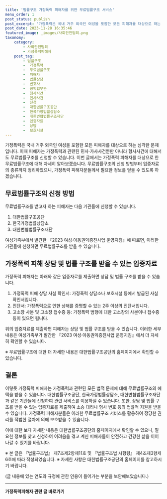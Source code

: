 ```yaml
---
title: '법률구조 가정폭력 피해자를 위한 무료법률구조 서비스'
menu_order: 1
post_status: publish
post_excerpt: '가정폭력은 국내 거주 외국인 여성을 포함한 모든 피해자를 대상으로 하는 심각한 문제입니다. 이때 피해자는 가정폭력과 관련된 민사 가사사건뿐만 아니라 형사사건에 대해서도 무료법률구조를 신청할 수 있습니다. 이번 글에서는 가정폭력 피해자를 대상으로 한 무료법률구조에 대해 자세히 알아보겠습니다. 무료법률구조의 신청 방법부터 입증자료의 종류까지 정리하였으니, 가정폭력 피해자분들께서 필요한 정보를 얻을 수 있도록 하겠습니다.'
post_date: 2023-11-28 16:35:46
featured_image: _images/사회안전범죄.png
taxonomy:
    category:
        - 사회안전범죄
        - 가정폭력피해자
    post_tag:
        - 법률구조
        -  가정폭력
        -  무료법률구조
        -  피해자
        -  법률상담
        -  변호사
        -  공익법무관
        -  형사사건
        -  민사사건
        -  신청
        -  대한법률구조공단
        -  한국가정법률상담소
        -  대한변협법률구조재단
        -  입증자료
        -  상담
        -  보호시설
---
```



가정폭력은 국내 거주 외국인 여성을 포함한 모든 피해자를 대상으로 하는 심각한 문제입니다. 이때 피해자는 가정폭력과 관련된 민사·가사사건뿐만 아니라 형사사건에 대해서도 무료법률구조를 신청할 수 있습니다. 이번 글에서는 가정폭력 피해자를 대상으로 한 무료법률구조에 대해 자세히 알아보겠습니다. 무료법률구조의 신청 방법부터 입증자료의 종류까지 정리하였으니, 가정폭력 피해자분들께서 필요한 정보를 얻을 수 있도록 하겠습니다.

## 무료법률구조의 신청 방법

무료법률구조를 받고자 하는 피해자는 다음 기관들에 신청할 수 있습니다.

1. 대한법률구조공단
2. 한국가정법률상담소
3. 대한변협법률구조재단

여성가족부에서 발간한 『2023 여성·아동권익증진사업 운영지침』에 따르면, 이러한 기관들에 신청하면 무료법률구조를 받을 수 있습니다.

## 가정폭력 피해 상담 및 법률 구조를 받을 수 있는 입증자료

가정폭력 피해자는 아래와 같은 입증자료를 제출하면 상담 및 법률 구조를 받을 수 있습니다.

1. 가정폭력 피해 상담 사실 확인서: 가정폭력 상담소나 보호시설 등에서 발급된 사실 확인서입니다.
2. 진단서: 가정폭력으로 인한 상해를 증명할 수 있는 2주 이상의 진단서입니다.
3. 고소장 사본 및 고소장 접수증 등: 가정폭력 범행에 대한 고소장의 사본이나 접수증 등이 있으면 됩니다.

위의 입증자료를 제출하면 피해자는 상담 및 법률 구조를 받을 수 있습니다. 이러한 세부 내용은 여성가족부가 발간한 『2023 여성·아동권익증진사업 운영지침』에서 더 자세히 확인할 수 있습니다.

※ 무료법률구조에 대한 더 자세한 내용은 대한법률구조공단의 홈페이지에서 확인할 수 있습니다.

## 결론

이렇듯 가정폭력 피해자는 가정폭력과 관련된 모든 법적 문제에 대해 무료법률구조의 혜택을 받을 수 있습니다. 대한법률구조공단, 한국가정법률상담소, 대한변협법률구조재단과 같은 기관들에 신청하여 관련 서비스를 이용하실 수 있습니다. 또한, 상담 및 법률 구조를 받을 수 있는 입증자료를 제출하여 소송 대리나 형사 변호 등의 법률적 지원을 받을 수 있습니다. 가정폭력 피해자분들은 이러한 무료법률구조 서비스를 활용하여 정당한 권리를 적법한 절차에 의해 보호받을 수 있습니다.

이에 대한 보다 자세한 내용은 대한법률구조공단의 홈페이지에서 확인할 수 있으니, 필요한 정보를 찾고 신청하여 어려움을 겪고 계신 피해자들이 안전하고 건강한 삶을 이어나갈 수 있기를 바랍니다.

※ 본 글은 『법률구조법』 제7조제2항제11호 및 『법률구조법 시행령』 제4조제3항제6호에 따라 작성되었습니다.
※ 자세한 사항은 대한법률구조공단의 홈페이지를 참고하시기 바랍니다.

(글 내용에 있는 연도와 규정에 관한 인용이 들어가는 부분을 보안해보았습니다.)
<!-- wp:separator -->
<hr class="wp-block-separator has-alpha-channel-opacity"/>
<!-- /wp:separator -->

<!-- wp:group {"backgroundColor":"base","layout":{"type":"constrained"}} -->
<div class="wp-block-group has-base-background-color has-background"><!-- wp:paragraph {"align":"center","fontSize":"medium"} -->
<p class="has-text-align-center has-large-font-size"><strong>가정폭력피해자 관련 글 바로가기</strong></p>
<!-- /wp:paragraph -->


<!-- wp:latest-posts
{"categories":[{"id":27190,"count":19,"description":"","link":"https://uknowlaw.com/category/%ea%b0%80%ec%a0%95%ed%8f%ad%eb%a0%a5%ed%94%bc%ed%95%b4%ec%9e%90/","name":"가정폭력피해자","slug":"가정폭력피해자","taxonomy":"category","parent":0,"meta":[],"_links":{"self":[{"href":"https://uknowlaw.com/wp-json/wp/v2/categories/27190"}],"collection":[{"href":"https://uknowlaw.com/wp-json/wp/v2/categories"}],"about":[{"href":"https://uknowlaw.com/wp-json/wp/v2/taxonomies/category"}],"wp:post_type":[{"href":"https://uknowlaw.com/wp-json/wp/v2/posts?categories=27190"}],"curies":[{"name":"wp","href":"https://api.w.org/{rel}","templated":true}]}}],"postsToShow":100,"excerptLength":28,"postLayout":"grid","columns":2,"featuredImageAlign":"left","featuredImageSizeSlug":"large","fontSize":"small"} /--></div>
<!-- /wp:group -->